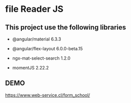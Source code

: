 # file Reader JS

## This project use the following libraries

- @angular/material 6.3.3

- @angular/flex-layout 6.0.0-beta.15

- ngx-mat-select-search 1.2.0

- momentJS 2.22.2

## DEMO

https://www.web-service.cl/form_school/
